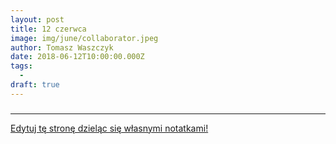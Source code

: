 ```yaml
---
layout: post
title: 12 czerwca
image: img/june/collaborator.jpeg
author: Tomasz Waszczyk
date: 2018-06-12T10:00:00.000Z
tags:
  - 
draft: true
---
```


### 

---

<a href="https://github.com/TomaszWaszczyk/historia.waszczyk.com/edit/master/src/content/june-12.md" target="_blank">Edytuj tę stronę dzieląc się własnymi notatkami!</a>

